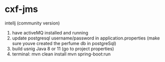 # cxf-jms

intellj (community version)
1. have activeMQ installed and running
2. update postgresql username/password in application.properties (make sure youve created the perfume db in postgreSql)
3. build usnig Java 8 or 11 (go to project properties)
4. terminal:
 mvn clean install
 mvn spring-boot:run
